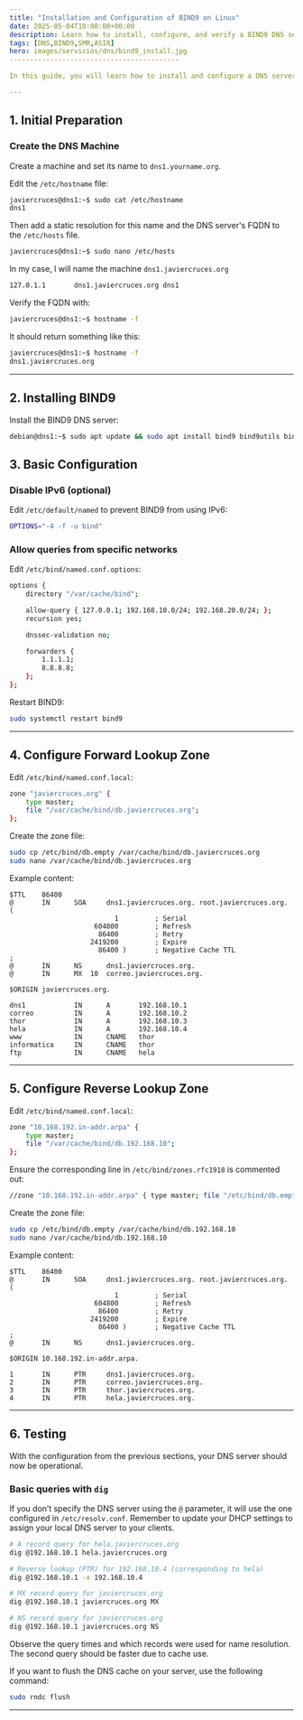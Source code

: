 ```yaml
---
title: "Installation and Configuration of BIND9 on Linux"
date: 2025-05-04T10:00:00+00:00
description: Learn how to install, configure, and verify a BIND9 DNS server step by step on Debian
tags: [DNS,BIND9,SMR,ASIR]
hero: images/servicios/dns/bind9_install.jpg
------------------------------------------

In this guide, you will learn how to install and configure a DNS server on Linux using BIND9. You will set up forward and reverse lookup zones for your domain, allow DNS queries from other machines on the network, and perform tests using tools like `dig`. You will also learn how to configure forwarders to efficiently resolve external domain names.

---
```


## 1. Initial Preparation

### Create the DNS Machine

Create a machine and set its name to `dns1.yourname.org`. 

Edit the `/etc/hostname` file:

```bash
javiercruces@dns1:~$ sudo cat /etc/hostname 
dns1
```

Then add a static resolution for this name and the DNS server's FQDN to the `/etc/hosts` file.

```bash
javiercruces@dns1:~$ sudo nano /etc/hosts
```

In my case, I will name the machine `dns1.javiercruces.org`

```bash
127.0.1.1       dns1.javiercruces.org dns1
```

Verify the FQDN with:

```bash
javiercruces@dns1:~$ hostname -f
```

It should return something like this:

```bash
javiercruces@dns1:~$ hostname -f
dns1.javiercruces.org
```

---

## 2. Installing BIND9

Install the BIND9 DNS server:

```bash
debian@dns1:~$ sudo apt update && sudo apt install bind9 bind9utils bind9-doc -y
```

## 3. Basic Configuration

### Disable IPv6 (optional)

Edit `/etc/default/named` to prevent BIND9 from using IPv6:

```bash
OPTIONS="-4 -f -u bind"
```

### Allow queries from specific networks

Edit `/etc/bind/named.conf.options`:

```bash
options {
    directory "/var/cache/bind";

    allow-query { 127.0.0.1; 192.168.10.0/24; 192.168.20.0/24; };
    recursion yes;

    dnssec-validation no;

    forwarders {
        1.1.1.1;
        8.8.8.8;
    };
};
```

Restart BIND9:

```bash
sudo systemctl restart bind9
```

---

## 4. Configure Forward Lookup Zone

Edit `/etc/bind/named.conf.local`:

```bash
zone "javiercruces.org" {
    type master;
    file "/var/cache/bind/db.javiercruces.org";
};
```

Create the zone file:

```bash
sudo cp /etc/bind/db.empty /var/cache/bind/db.javiercruces.org
sudo nano /var/cache/bind/db.javiercruces.org
```

Example content:

```
$TTL    86400
@       IN      SOA     dns1.javiercruces.org. root.javiercruces.org. (
                          1         ; Serial
                     604800         ; Refresh
                      86400         ; Retry
                    2419200         ; Expire
                      86400 )       ; Negative Cache TTL
;
@       IN      NS      dns1.javiercruces.org.
@       IN      MX  10  correo.javiercruces.org.

$ORIGIN javiercruces.org.

dns1            IN      A       192.168.10.1
correo          IN      A       192.168.10.2
thor            IN      A       192.168.10.3
hela            IN      A       192.168.10.4
www             IN      CNAME   thor
informatica     IN      CNAME   thor
ftp             IN      CNAME   hela
```

---

## 5. Configure Reverse Lookup Zone

Edit `/etc/bind/named.conf.local`:

```bash
zone "10.168.192.in-addr.arpa" {
    type master;
    file "/var/cache/bind/db.192.168.10";
};
```

Ensure the corresponding line in `/etc/bind/zones.rfc1918` is commented out:

```bash
//zone "10.168.192.in-addr.arpa" { type master; file "/etc/bind/db.empty"; };
```

Create the zone file:

```bash
sudo cp /etc/bind/db.empty /var/cache/bind/db.192.168.10
sudo nano /var/cache/bind/db.192.168.10
```

Example content:

```
$TTL    86400
@       IN      SOA     dns1.javiercruces.org. root.javiercruces.org. (
                          1         ; Serial
                     604800         ; Refresh
                      86400         ; Retry
                    2419200         ; Expire
                      86400 )       ; Negative Cache TTL
;
@       IN      NS      dns1.javiercruces.org.

$ORIGIN 10.168.192.in-addr.arpa.

1       IN      PTR     dns1.javiercruces.org.
2       IN      PTR     correo.javiercruces.org.
3       IN      PTR     thor.javiercruces.org.
4       IN      PTR     hela.javiercruces.org.
```

---

## 6. Testing

With the configuration from the previous sections, your DNS server should now be operational.

### Basic queries with `dig`

If you don’t specify the DNS server using the `@` parameter, it will use the one configured in `/etc/resolv.conf`. Remember to update your DHCP settings to assign your local DNS server to your clients.

```bash
# A record query for hela.javiercruces.org
dig @192.168.10.1 hela.javiercruces.org

# Reverse lookup (PTR) for 192.168.10.4 (corresponding to hela)
dig @192.168.10.1 -x 192.168.10.4

# MX record query for javiercruces.org
dig @192.168.10.1 javiercruces.org MX

# NS record query for javiercruces.org
dig @192.168.10.1 javiercruces.org NS
```

Observe the query times and which records were used for name resolution. The second query should be faster due to cache use.

If you want to flush the DNS cache on your server, use the following command:

```bash
sudo rndc flush
```

---